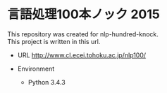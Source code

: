 # 言語処理100本ノック 2015
This repository was created for nlp-hundred-knock.  
This project is written in this url.
* URL
http://www.cl.ecei.tohoku.ac.jp/nlp100/

* Environment
    * Python 3.4.3
